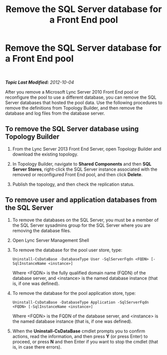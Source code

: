 ﻿---
title: Remove the SQL Server database for a Front End pool
TOCTitle: Remove the SQL Server database for a Front End pool
ms:assetid: 6bb932df-3ed7-49b6-ae17-61e4c6a5fe82
ms:mtpsurl: https://technet.microsoft.com/en-us/library/JJ688084(v=OCS.15)
ms:contentKeyID: 49733681
ms.date: 07/23/2014
mtps_version: v=OCS.15
---

<div data-xmlns="http://www.w3.org/1999/xhtml">

<div class="topic" data-xmlns="http://www.w3.org/1999/xhtml" data-msxsl="urn:schemas-microsoft-com:xslt" data-cs="http://msdn.microsoft.com/en-us/">

<div data-asp="http://msdn2.microsoft.com/asp">

# Remove the SQL Server database for a Front End pool

</div>

<div id="mainSection">

<div id="mainBody">

<span> </span>

_**Topic Last Modified:** 2012-10-04_

After you remove a Microsoft Lync Server 2010 Front End pool or reconfigure the pool to use a different database, you can remove the SQL Server databases that hosted the pool data. Use the following procedures to remove the definitions from Topology Builder, and then remove the database and log files from the database server.

<div>

## To remove the SQL Server database using Topology Builder

1.  From the Lync Server 2013 Front End Server, open Topology Builder and download the existing topology.

2.  In Topology Builder, navigate to **Shared Components** and then **SQL Server Stores**, right-click the SQL Server instance associated with the removed or reconfigured Front End pool, and then click **Delete**.

3.  Publish the topology, and then check the replication status.

</div>

<div>

## To remove user and application databases from the SQL Server

1.  To remove the databases on the SQL Server, you must be a member of the SQL Server sysadmins group for the SQL Server where you are removing the database files.

2.  Open Lync Server Management Shell

3.  To remove the database for the pool user store, type:
    
        Uninstall-CsDataBase -DatabaseType User -SqlServerFqdn <FQDN> [-SqlInstanceName <instance>]
    
    Where \<FQDN\> is the fully qualified domain name (FQDN) of the database server, and \<instance\> is the named database instance (that is, if one was defined).

4.  To remove the database for the pool application store, type:
    
        Uninstall-CsDataBase -DatabaseType Application -SqlServerFqdn <FQDN> [-SqlInstanceName <instance>]
    
    Where \<FQDN\> is the FQDN of the database server, and \<instance\> is the named database instance (that is, if one was defined).

5.  When the **Uninstall-CsDataBase** cmdlet prompts you to confirm actions, read the information, and then press **Y** (or press Enter) to proceed, or press **N** and then Enter if you want to stop the cmdlet (that is, in case there errors).

</div>

</div>

<span> </span>

</div>

</div>

</div>

